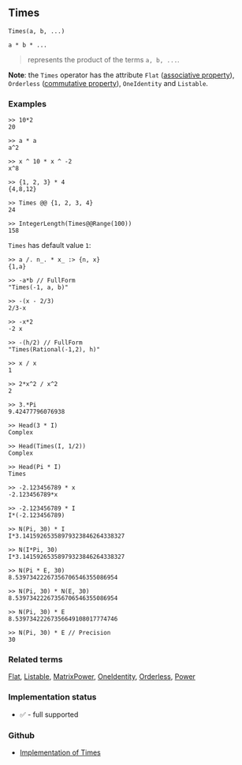 ## Times

```
Times(a, b, ...)

a * b * ...
```

> represents the product of the terms `a, b, ...`. 
 
**Note**: the `Times` operator has the attribute `Flat` ([associative property](https://en.wikipedia.org/wiki/Associative_property)), `Orderless` ([commutative property](https://en.wikipedia.org/wiki/Commutative_property)), `OneIdentity` and `Listable`.

### Examples

```
>> 10*2   
20     
 
>> a * a   
a^2 
 
>> x ^ 10 * x ^ -2   
x^8
 
>> {1, 2, 3} * 4   
{4,8,12}  
 
>> Times @@ {1, 2, 3, 4}   
24   
 
>> IntegerLength(Times@@Range(100))  
158  
```
 
`Times` has default value `1`:   

```
>> a /. n_. * x_ :> {n, x}   
{1,a}   
 
>> -a*b // FullForm   
"Times(-1, a, b)" 
 
>> -(x - 2/3)   
2/3-x   
 
>> -x*2   
-2 x  
 
>> -(h/2) // FullForm   
"Times(Rational(-1,2), h)"  
 
>> x / x   
1   
 
>> 2*x^2 / x^2   
2   
 
>> 3.*Pi   
9.42477796076938
 
>> Head(3 * I)   
Complex   
 
>> Head(Times(I, 1/2))   
Complex   
 
>> Head(Pi * I)   
Times   
 
>> -2.123456789 * x   
-2.123456789*x
 
>> -2.123456789 * I   
I*(-2.123456789)
 
>> N(Pi, 30) * I   
I*3.14159265358979323846264338327  
 
>> N(I*Pi, 30)   
I*3.14159265358979323846264338327 
 
>> N(Pi * E, 30)   
8.53973422267356706546355086954   
 
>> N(Pi, 30) * N(E, 30)   
8.53973422267356706546355086954   
 
>> N(Pi, 30) * E   
8.53973422267356649108017774746   
 
>> N(Pi, 30) * E // Precision   
30
```

### Related terms 
[Flat](Flat.md), [Listable](Listable.md), [MatrixPower](MatrixPower.md), [OneIdentity](OneIdentity.md), [Orderless](Orderless.md), [Power](Power.md) 






### Implementation status

* &#x2705; - full supported

### Github

* [Implementation of Times](https://github.com/axkr/symja_android_library/blob/master/symja_android_library/matheclipse-core/src/main/java/org/matheclipse/core/builtin/Arithmetic.java#L5991) 
